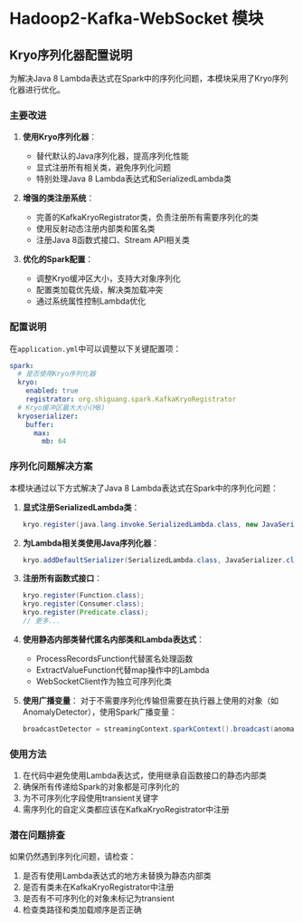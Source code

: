 # Hadoop2-Kafka-WebSocket 模块

## Kryo序列化器配置说明

为解决Java 8 Lambda表达式在Spark中的序列化问题，本模块采用了Kryo序列化器进行优化。

### 主要改进

1. **使用Kryo序列化器**：
   - 替代默认的Java序列化器，提高序列化性能
   - 显式注册所有相关类，避免序列化问题
   - 特别处理Java 8 Lambda表达式和SerializedLambda类

2. **增强的类注册系统**：
   - 完善的KafkaKryoRegistrator类，负责注册所有需要序列化的类
   - 使用反射动态注册内部类和匿名类
   - 注册Java 8函数式接口、Stream API相关类

3. **优化的Spark配置**：
   - 调整Kryo缓冲区大小，支持大对象序列化
   - 配置类加载优先级，解决类加载冲突
   - 通过系统属性控制Lambda优化

### 配置说明

在`application.yml`中可以调整以下关键配置项：

```yaml
spark:
  # 是否使用Kryo序列化器
  kryo:
    enabled: true
    registrator: org.shiguang.spark.KafkaKryoRegistrator
  # Kryo缓冲区最大大小(MB)
  kryoserializer:
    buffer:
      max:
        mb: 64
```

### 序列化问题解决方案

本模块通过以下方式解决了Java 8 Lambda表达式在Spark中的序列化问题：

1. **显式注册SerializedLambda类**：
   ```java
   kryo.register(java.lang.invoke.SerializedLambda.class, new JavaSerializer());
   ```

2. **为Lambda相关类使用Java序列化器**：
   ```java
   kryo.addDefaultSerializer(SerializedLambda.class, JavaSerializer.class);
   ```

3. **注册所有函数式接口**：
   ```java
   kryo.register(Function.class);
   kryo.register(Consumer.class);
   kryo.register(Predicate.class);
   // 更多...
   ```

4. **使用静态内部类替代匿名内部类和Lambda表达式**：
   - ProcessRecordsFunction代替匿名处理函数
   - ExtractValueFunction代替map操作中的Lambda
   - WebSocketClient作为独立可序列化类

5. **使用广播变量**：
   对于不需要序列化传输但需要在执行器上使用的对象（如AnomalyDetector），使用Spark广播变量：
   ```java
   broadcastDetector = streamingContext.sparkContext().broadcast(anomalyDetector);
   ```

### 使用方法

1. 在代码中避免使用Lambda表达式，使用继承自函数接口的静态内部类
2. 确保所有传递给Spark的对象都是可序列化的
3. 为不可序列化字段使用transient关键字
4. 需序列化的自定义类都应该在KafkaKryoRegistrator中注册

### 潜在问题排查

如果仍然遇到序列化问题，请检查：

1. 是否有使用Lambda表达式的地方未替换为静态内部类
2. 是否有类未在KafkaKryoRegistrator中注册
3. 是否有不可序列化的对象未标记为transient
4. 检查类路径和类加载顺序是否正确 